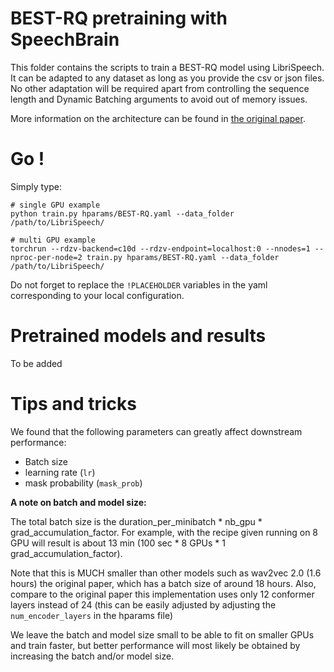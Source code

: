 # BEST-RQ pretraining with SpeechBrain

This folder contains the scripts to train a BEST-RQ model using LibriSpeech. It can be adapted to any dataset as long as you provide the csv or json files. No other adaptation will be required apart from controlling the sequence length and Dynamic Batching arguments to avoid out of memory issues.

More information on the architecture can be found in [the original paper](https://arxiv.org/pdf/2202.01855.).

# Go !
Simply type:
```shell
# single GPU example
python train.py hparams/BEST-RQ.yaml --data_folder /path/to/LibriSpeech/

# multi GPU example
torchrun --rdzv-backend=c10d --rdzv-endpoint=localhost:0 --nnodes=1 --nproc-per-node=2 train.py hparams/BEST-RQ.yaml --data_folder /path/to/LibriSpeech/
```

Do not forget to replace the `!PLACEHOLDER` variables in the yaml corresponding to your local configuration.

# Pretrained models and results

 To be added

# Tips and tricks
We found that the following parameters can greatly affect downstream performance:
- Batch size
- learning rate (`lr`)
- mask probability (`mask_prob`)

**A note on batch and model size:**

The total batch size is the duration_per_minibatch * nb_gpu * grad_accumulation_factor.
For example, with the recipe given running on 8 GPU will result is about 13 min (100 sec * 8 GPUs * 1 grad_accumulation_factor).

Note that this is MUCH smaller than other models such as wav2vec 2.0 (1.6 hours) the original paper, which has a batch size of around 18 hours. Also, compare to the original paper this implementation uses only 12 conformer layers instead of 24 (this can be easily adjusted by adjusting the `num_encoder_layers` in the hparams file)

We leave the batch and model size small to be able to fit on smaller GPUs and train faster, but better performance will most likely be obtained by increasing the batch and/or model size.
